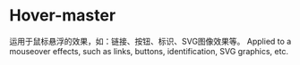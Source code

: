 # Hover-master
运用于鼠标悬浮的效果，如：链接、按钮、标识、SVG图像效果等。
Applied to a mouseover effects, such as links, buttons, identification, SVG graphics, etc.
